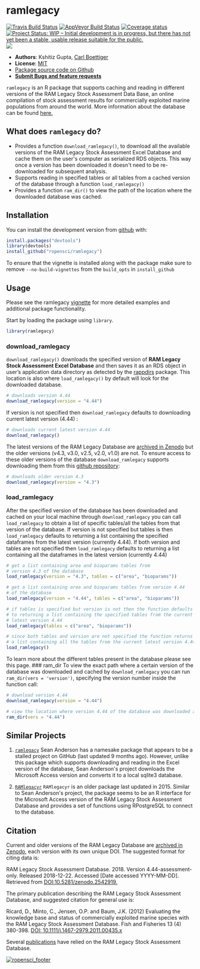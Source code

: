 
<!-- README.md is generated from README.Rmd. Please edit that file -->
ramlegacy
=========

[![Travis Build Status](https://travis-ci.com/ropensci/ramlegacy.svg?branch=master)](https://travis-ci.com/ropensci/ramlegacy) [![AppVeyor Build Status](https://ci.appveyor.com/api/projects/status/github/ropensci/ramlegacy?branch=master&svg=true)](https://ci.appveyor.com/project/kshtzgupta1/ramlegacy) [![Coverage status](https://codecov.io/gh/ropensci/ramlegacy/branch/master/graph/badge.svg)](https://codecov.io/github/ropensci/ramlegacy) [![Project Status: WIP – Initial development is in progress, but there has not yet been a stable, usable release suitable for the public.](https://www.repostatus.org/badges/latest/wip.svg)](https://www.repostatus.org/#wip) [![](https://badges.ropensci.org/264_status.svg)](https://github.com/ropensci/software-review/issues/264)

-   **Authors**: Kshitiz Gupta, [Carl Boettiger](http://www.carlboettiger.info/)
-   **License**: [MIT](http://opensource.org/licenses/MIT)
-   [Package source code on Github](https://github.com/ramlegacy/ramlegacy)
-   [**Submit Bugs and feature requests**](https://github.com/ramlegacy/ramlegacy/issues)

`ramlegacy` is an R package that supports caching and reading in different versions of the RAM Legacy Stock Assessment Data Base, an online compilation of stock assessment results for commercially exploited marine populations from around the world. More information about the database can be found [here.](https://www.ramlegacy.org/)

What does `ramlegacy` do?
-------------------------

-   Provides a function `download_ramlegacy()`, to download all the available versions of the RAM Legacy Stock Assessment Excel Database and cache them on the user's computer as serialized RDS objects. This way once a version has been downloaded it doesn't need to be re-downloaded for subsequent analysis.
-   Supports reading in specified tables or all tables from a cached version of the database through a function `load_ramlegacy()`
-   Provides a function `ram_dir()` to view the path of the location where the downloaded database was cached.

Installation
------------

You can install the development version from [github](https://github.com/ropensci/ramlegacy) with:

``` r
install.packages("devtools")
library(devtools)
install_github("ropensci/ramlegacy")
```

To ensure that the vignette is installed along with the package make sure to remove `--no-build-vignettes` from the `build_opts` in `install_github`

Usage
-----

Please see the ramlegacy [vignette](https://ropensci.github.io/ramlegacy/articles/ramlegacy.html) for more detailed examples and additional package functionality.

Start by loading the package using `library`.

``` r
library(ramlegacy)
```

### download\_ramlegacy

`download_ramlegacy()` downloads the specified version of **RAM Legacy Stock Assessment Excel Database** and then saves it as an RDS object in user’s application data directory as detected by the [rappdirs](https://cran.r-project.org/web/packages/rappdirs/index.html) package. This location is also where `load_ramlegacy()` by default will look for the downloaded database.

``` r
# downloads version 4.44
download_ramlegacy(version = "4.44")
```

If version is not specified then `download_ramlegacy` defaults to downloading current latest version (4.44) :

``` r
# downloads current latest version 4.44
download_ramlegacy()
```

The latest versions of the RAM Legacy Database are [archived in Zenodo](https://zenodo.org/communities/rlsadb/) but the older versions (v4.3, v3.0, v2.5, v2.0, v1.0) are not. To ensure access to these older versions of the database `download_ramlegacy` supports downloading them from this [github repository](https://www.github.com/kshtzgupta1/ramlegacy-assets/):

``` r
# downloads older version 4.3
download_ramlegacy(version = "4.3")
```

### load\_ramlegacy

After the specified version of the database has been downloaded and cached on your local machine through `download_ramlegacy` you can call `load_ramlegacy` to obtain a list of specific tables/all the tables from that version of the database. If version is not specified but tables is then `load_ramlegacy` defaults to returning a list containing the specified dataframes from the latest version (currently 4.44). If both version and tables are not specified then `load_ramlegacy` defaults to returning a list containing all the dataframes in the latest version (currently 4.44)

``` r
# get a list containing area and bioparams tables from
# version 4.3 of the database
load_ramlegacy(version = "4.3", tables = c("area", "bioparams"))

# get a list containing area and bioparams tables from version 4.44
# of the database
load_ramlegacy(version = "4.44", tables = c("area", "bioparams"))

# if tables is specified but version is not then the function defaults
# to returning a list containing the specified tables from the current
# latest version 4.44
load_ramlegacy(tables = c("area", "bioparams"))

# since both tables and version are not specified the function returns
# a list containing all the tables from the current latest version 4.44
load_ramlegacy()
```

To learn more about the different tables present in the database please see this page. \#\#\# ram\_dir To view the exact path where a certain version of the database was downloaded and cached by `download_ramlegacy` you can run `ram_dir(vers = 'version')`, specifying the version number inside the function call:

``` r
# download version 4.44
download_ramlegacy(version = "4.44")

# view the location where version 4.44 of the database was downloaded and cached
ram_dir(vers = "4.44")
```

Similar Projects
----------------

1.  [`ramlegacy`](https://github.com/seananderson/ramlegacy) Sean Anderson has a namesake package that appears to be a stalled project on GitHub (last updated 9 months ago). However, unlike this package which supports downloading and reading in the Excel version of the database, Sean Anderson's project downloads the Microsoft Access version and converts it to a local sqlite3 database.

2.  [`RAMlegacyr`](https://github.com/ashander/RAMlegacyr) `RAMlegacyr` is an older package last updated in 2015. Similar to Sean Anderson's project, the package seems to be an R interface for the Microsoft Access version of the RAM Legacy Stock Assessment Database and provides a set of functions using RPostgreSQL to connect to the database.

Citation
--------

Current and older versions of the RAM Legacy Database are [archived in Zenodo](https://zenodo.org/communities/rlsadb/), each version with its own unique DOI. The suggested format for citing data is:

RAM Legacy Stock Assessment Database. 2018. Version 4.44-assessment-only. Released 2018-12-22. Accessed \[Date accessed YYYY-MM-DD\]. Retrieved from [DOI:10.5281/zenodo.2542919.](https://zenodo.org/record/2542919#.XE-rFs9KjBI)

The primary publication describing the RAM Legacy Stock Assessment Database, and suggested citation for general use is:

Ricard, D., Minto, C., Jensen, O.P. and Baum, J.K. (2012) Evaluating the knowledge base and status of commercially exploited marine species with the RAM Legacy Stock Assessment Database. Fish and Fisheries 13 (4) 380-398. [DOI: 10.1111/j.1467-2979.2011.00435.x](https://onlinelibrary.wiley.com/doi/abs/10.1111/j.1467-2979.2011.00435.x)

Several [publications](http://sites.uw.edu/ramlegac/publications/) have relied on the RAM Legacy Stock Assessment Database.

[![ropensci\_footer](https://ropensci.org/public_images/ropensci_footer.png)](https://ropensci.org)
